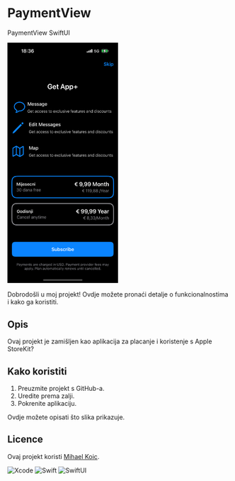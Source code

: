 # PaymentView
PaymentView SwiftUI

<img src="Simulator.png" alt="Opis slike" width="250"/>

Dobrodošli u moj projekt! Ovdje možete pronaći detalje o funkcionalnostima i kako ga koristiti.

## Opis

Ovaj projekt je zamišljen kao aplikacija za placanje i koristenje s Apple StoreKit?

## Kako koristiti

1. Preuzmite projekt s GitHub-a.
2. Uredite prema zalji. 
3. Pokrenite aplikaciju.

Ovdje možete opisati što slika prikazuje.

## Licence

Ovaj projekt koristi <a href="https://github.com/Mihael-Koic">Mihael Koic</a>. 


![Xcode](https://img.shields.io/badge/Xcode-1575F9?style=for-the-badge&logo=xcode&logoColor=white)
![Swift](https://img.shields.io/badge/Swift-FA7343?style=for-the-badge&logo=swift&logoColor=white)
![SwiftUI](https://img.shields.io/badge/SwiftUI-007AFF?style=for-the-badge&logo=swift&logoColor=white)

